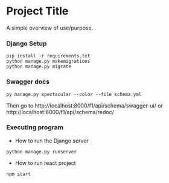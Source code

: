 # Project Title

A simple overview of use/purpose.

### Django Setup
```
pip install -r requirements.txt
python manage.py makemigrations
python manage.py migrate
```

### Swagger docs
```
py manage.py spectacular --color --file schema.yml
```
Then go to http://localhost:8000/f1/api/schema/swagger-ui/ or  http://localhost:8000/f1/api/schema/redoc/

### Executing program

* How to run the Django server
```
python manage.py runserver
```

* How to run react project
```
npm start
```
